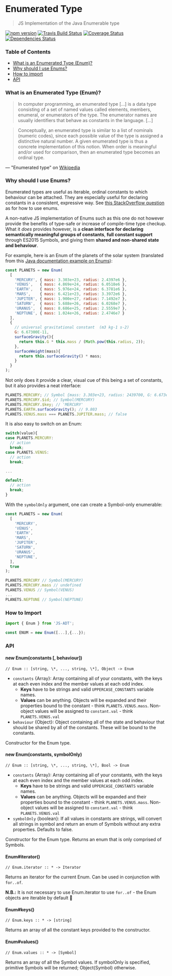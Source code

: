 # Enumerated Type

> JS Implementation of the Java Enumerable type

[![npm version](https://badge.fury.io/js/enum-next.svg)](https://badge.fury.io/js/enum-next)
[![Travis Build Status](https://travis-ci.org/we-human-space/node-enum-next.svg?branch=master)](https://travis-ci.org/we-human-space/misstep)
[![Coverage Status](https://coveralls.io/repos/github/we-human-space/node-enum-next/badge.svg?branch=master)](https://coveralls.io/github/we-human-space/node-enum-next?branch=master)
[![Dependencies Status](https://david-dm.org/we-human-space/node-enum-next.svg)](https://david-dm.org/)

### Table of Contents

* [What is an Enumerated Type (Enum)?](#what-is)
* [Why should I use Enums?](#why)
* [How to import](#import)
* [API](#api)

### <a name="what-is"></a>What is an Enumerated Type (Enum)?

> In computer programming, an enumerated type [...] is a data type consisting of
a set of named values called elements, members, enumeral, or enumerators of the
type. The enumerator names are usually identifiers that behave as constants in
the language. [...]

> Conceptually, an enumerated type is similar to a list of nominals (numeric
codes), since each possible value of the type is assigned a distinctive natural
number. A given enumerated type is thus a concrete implementation of this notion.
When order is meaningful and/or used for comparison, then an enumerated type
becomes an ordinal type.

— "Enumerated type" on [Wikipedia](https://en.wikipedia.org/wiki/Enumerated_type)

### <a name="why"></a>Why should I use Enums?

Enumerated types are useful as iterable, ordinal constants to which behaviour
can be attached. They are especially useful for declaring constants in a
consistent, expressive way. See [this StackOverflow question](https://stackoverflow.com/questions/3519429/what-is-main-use-of-enumeration#3519460)
as for how to use enums.

A non-native JS implementation of Enums such as this one do not however provide
the benefits of type-safe or increase of compile-time type
checkup. What it *does* provides however, is a **clean interface for declaring
semantically meaningful groups of constants**, **full constant support** through
ES2015 Symbols, and giving them **shared and non-shared state and behaviour**.

For example, here is an Enum of the planets of the solar system (translated from this [Java
documentation example on Enums](https://docs.oracle.com/javase/tutorial/java/javaOO/enum.html)):

```js
const PLANETS = new Enum(
  [
    'MERCURY', { mass: 3.303e+23, radius: 2.4397e6 },
    'VENUS',   { mass: 4.869e+24, radius: 6.0518e6 },
    'EARTH',   { mass: 5.976e+24, radius: 6.3781e6 },
    'MARS',    { mass: 6.421e+23, radius: 3.3972e6 },
    'JUPITER', { mass: 1.900e+27, radius: 7.1492e7 },
    'SATURN',  { mass: 5.688e+26, radius: 6.0268e7 },
    'URANUS',  { mass: 8.686e+25, radius: 2.5559e7 },
    'NEPTUNE', { mass: 1.024e+26, radius: 2.4746e7 }
  ],
  {
    // universal gravitational constant  (m3 kg-1 s-2)
    G: 6.67300E-11,
    surfaceGravity(){
      return this.G * this.mass / (Math.pow(this.radius, 2));
    },
    surfaceWeight(mass){
      return this.surfaceGravity() * mass;
    }
  }
);

```

Not only does it provide a clear, visual cue of this being a set of constants,
but it also provides a neat interface:  

```js
PLANETS.MERCURY; // Symbol {mass: 3.303e+23, radius: 2439700, G: 6.673e-11, …}
PLANETS.MERCURY.$id; // Symbol(MERCURY)
PLANETS.MERCURY.$key; // 'MERCURY'
PLANETS.EARTH.surfaceGravity(); // 9.803
PLANETS.VENUS.mass === PLANETS.JUPITER.mass; // false
```

It is also easy to switch on an Enum:

```js
switch(value){
case PLANETS.MERCURY:
  // action
  break;
case PLANETS.VENUS:
  // action
  break;

...

default:
  // action
  break;
}
```

With the `symbolOnly` argument, one can create a Symbol-only enumerable:

```js
const PLANETS = new Enum(
  [
    'MERCURY',
    'VENUS',  
    'EARTH',  
    'MARS',   
    'JUPITER',
    'SATURN',
    'URANUS',
    'NEPTUNE',
  ],
  true
);
```

```js
PLANETS.MERCURY // Symbol(MERCURY)
PLANETS.MERCURY.mass // undefined
PLANETS.VENUS // Symbol(VENUS)
...
PLANETS.NEPTUNE // Symbol(NEPTUNE)
```

### <a name="import"></a>How to Import

```js
import { Enum } from 'JS-ADT';

const ENUM = new Enum([...],{...});
```

### <a name="api"></a>API

#### new Enum(constants [, behaviour])

`// Enum :: [string, \*, ..., string, \*], Object -> Enum`

* `constants` {Array}: Array containing all of your constants, with the keys
  at each even index and the member values at each odd index.
  * **Keys** have to be strings and valid `UPPERCASE_CONSTANTS` variable names.
  * **Values** can be anything. Objects will be expanded and their properties bound
    to the constant - think `PLANETS.VENUS.mass`. Non-object values will be
    assigned to `constant.val` - think `PLANETS.VENUS.val`
* `behaviour` {Object}: Object containing all of the state and behaviour that
  should be shared by all of the constants. These will be bound to the constants.

Constructor for the Enum type.

#### new Enum(constants, symbolOnly)

`// Enum :: [string, \*, ..., string, \*], Bool -> Enum`

* `constants` {Array}: Array containing all of your constants, with the keys
  at each even index and the member values at each odd index.
  * **Keys** have to be strings and valid `UPPERCASE_CONSTANTS` variable names.
  * **Values** can be anything. Objects will be expanded and their properties bound
    to the constant - think `PLANETS.VENUS.mass`. Non-object values will be
    assigned to `constant.val` - think `PLANETS.VENUS.val`
* `symbolOnly` {boolean}: If all values in constants are strings, will convert all
  strings in symbol and return an enum of Symbols without any extra properties.
  Defaults to false.

Constructor for the Enum type. Returns an enum that is only comprised of Symbols.

#### Enum#iterator()

`// Enum.iterator :: * -> Iterator`

Returns an iterator for the current Enum. Can be used in conjunction with `for..of`.

**N.B.:** It is not necessary to use Enum.iterator to use `for..of` - the Enum
objects are iterable by default :rainbow:

#### Enum#keys()

`// Enum.keys :: * -> [string]`

Returns an array of all the constant keys provided to the constructor.

#### Enum#values()

`// Enum.values :: * -> [Symbol]`

Returns an array of all the Symbol values. If symbolOnly is specified, primitive
Symbols will be returned; Object(Symbol) otherwise.
